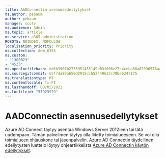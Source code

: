 ```yaml
---
title: AADConnectin asennusedellytykset
ms.author: pebaum
author: pebaum
manager: scotv
ms.audience: Admin
ms.topic: article
ms.service: o365-administration
ROBOTS: NOINDEX, NOFOLLOW
localization_priority: Priority
ms.collection: Adm_O365
ms.custom:
- "1300023"
- "4533"
ms.openlocfilehash: dd6b3907b2755951455149e03f006e27c4ceba38a02096576a46992c4352d675
ms.sourcegitcommit: b5f7da89a650d2915dc652449623c78be6247175
ms.translationtype: MT
ms.contentlocale: fi-FI
ms.lasthandoff: 08/05/2021
ms.locfileid: "53923929"
---
```

# <a name="pre-requisites-for-installing-aadconnect"></a>AADConnectin asennusedellytykset

Azure AD Connect täytyy asentaa Windows Server 2012:een tai tätä uudempaan. Tämän palvelimen täytyy olla liitetty toimialueeseen. Se voi olla toimialueen ohjauskone tai jäsenpalvelin.  Azure AD Connectin täydellinen edellytysten luettelo löytyy ohjeartikkelista [Azure AD Connectin käytön edellytykset](https://docs.microsoft.com/azure/active-directory/hybrid/how-to-connect-install-prerequisites).
